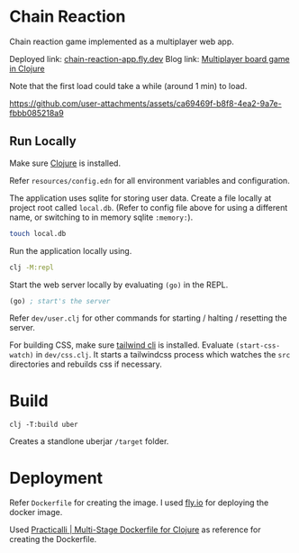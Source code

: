 # Chain Reaction 

Chain reaction game implemented as a multiplayer web app.

Deployed link: [chain-reaction-app.fly.dev](https://chain-reaction-app.fly.dev)
Blog link: [Multiplayer board game in Clojure](https://shagunagrawal.me/posts/multiplayer-board-game-in-clojure/) 

Note that the first load could take a while (around 1 min) to load.

https://github.com/user-attachments/assets/ca69469f-b8f8-4ea2-9a7e-fbbb085218a9


## Run Locally

Make sure [Clojure](https://clojure.org) is installed.

Refer `resources/config.edn` for all environment variables and configuration.

The application uses sqlite for storing user data. 
Create a file locally at project root called `local.db`. 
(Refer to config file above for using a different name, or switching to in memory sqlite `:memory:`).

``` sh
touch local.db
```

Run the application locally using.

``` sh
clj -M:repl
```

Start the web server locally by evaluating `(go)` in the REPL. 

```clojure
(go) ; start's the server 
```

Refer `dev/user.clj` for other commands for starting / halting / resetting the server.

For building CSS, make sure [tailwind cli](https://tailwindcss.com/docs/installation) is installed.
Evaluate `(start-css-watch)` in `dev/css.clj`.
It starts a tailwindcss process which watches the `src` directories and rebuilds css if necessary.

# Build

```shell
clj -T:build uber
```

Creates a standlone uberjar `/target` folder.

# Deployment 

Refer `Dockerfile` for creating the image. I used [fly.io](fly.io) for deploying the docker image.

Used [Practicalli | Multi-Stage Dockerfile for Clojure](https://practical.li/engineering-playbook/continuous-integration/docker/clojure-multi-stage-dockerfile/) as reference for creating the Dockerfile.
